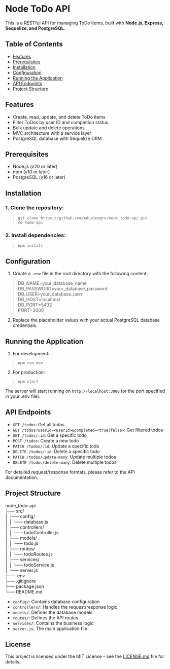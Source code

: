 # Node ToDo API

This is a RESTful API for managing ToDo items, built with **Node.js, Express, Sequelize, and PostgreSQL**.

## Table of Contents

- [Features](#features)
- [Prerequisites](#prerequisites)
- [Installation](#installation)
- [Configuration](#configuration)
- [Running the Application](#running-the-application)
- [API Endpoints](#api-endpoints)
- [Project Structure](#project-structure)

## Features

- Create, read, update, and delete ToDo items
- Filter ToDos by user ID and completion status
- Bulk update and delete operations
- MVC architecture with a service layer
- PostgreSQL database with Sequelize ORM

## Prerequisites

- Node.js (v20 or later)
- npm (v10 or later)
- PostgreSQL (v16 or later)

## Installation

### 1. Clone the repository:

> `git clone https://github.com/eduvinagre/node_todo-api.git`<br>
> `cd todo-api`

### 2. Install dependencies:

> `npm install`

## Configuration

1. Create a `.env` file in the root directory with the following content:

> DB_NAME=your_database_name<br>
> DB_PASSWORD=your_database_password<br>
> DB_USER=your_database_user<br>
> DB_HOST=localhost<br>
> DB_PORT=5432<br>
> PORT=3000

2. Replace the placeholder values with your actual PostgreSQL database credentials.

## Running the Application

1. For development:

> `npm run dev`

2. For production:

> `npm start`

The server will start running on `http://localhost:3000` (or the port specified in your .env file).

## API Endpoints

- `GET /todos`: Get all todos
- `GET /todos?userId=<userId>&completed=<true|false>`: Get filtered todos
- `GET /todos/:id`: Get a specific todo
- `POST /todos`: Create a new todo
- `PATCH /todos/:id`: Update a specific todo
- `DELETE /todos/:id`: Delete a specific todo
- `PATCH /todos/update-many`: Update multiple todos
- `DELETE /todos/delete-many`: Delete multiple todos

For detailed request/response formats, please refer to the API documentation.

## Project Structure

node_todo-api<br>
├── src/<br>
│   ├── config/<br>
│   │   └── database.js<br>
│   ├── controllers/<br>
│   │   └── todoController.js<br>
│   ├── models/<br>
│   │   └── todo.js<br>
│   ├── routes/<br>
│   │   └── todoRoutes.js<br>
│   ├── services/<br>
│   │   └── todoService.js<br>
│   └── server.js<br>
├── .env<br>
├── .gitignore<br>
├── package.json<br>
└── README.md<br>

- `config/`: Contains database configuration
- `controllers/`: Handles the request/response logic
- `models/`: Defines the database models
- `routes/`: Defines the API routes
- `services/`: Contains the business logic
- `server.js`: The main application file

## License

This project is licensed under the MIT License - see the [LICENSE.md](LICENSE.md) file for details.